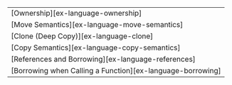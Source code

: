 ||
|--------|
| [Ownership][ex-language-ownership] |
| [Move Semantics][ex-language-move-semantics] |
| [Clone (Deep Copy)][ex-language-clone] |
| [Copy Semantics][ex-language-copy-semantics] |
| [References and Borrowing][ex-language-references] |
| [Borrowing when Calling a Function][ex-language-borrowing] |
